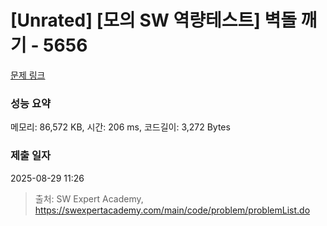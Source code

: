 # [Unrated] [모의 SW 역량테스트] 벽돌 깨기 - 5656 

[문제 링크](https://swexpertacademy.com/main/code/problem/problemDetail.do?contestProbId=AWXRQm6qfL0DFAUo) 

### 성능 요약

메모리: 86,572 KB, 시간: 206 ms, 코드길이: 3,272 Bytes

### 제출 일자

2025-08-29 11:26



> 출처: SW Expert Academy, https://swexpertacademy.com/main/code/problem/problemList.do